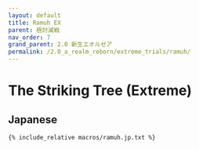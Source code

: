 ```yaml
---
layout: default
title: Ramuh EX
parent: 極討滅戦
nav_order: 7
grand_parent: 2.0 新生エオルゼア
permalink: /2.0_a_realm_reborn/extreme_trials/ramuh/
---
```


# The Striking Tree (Extreme)

## Japanese
```
{% include_relative macros/ramuh.jp.txt %}
```